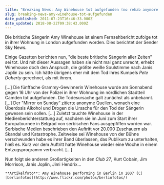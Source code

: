 ```yaml
---
title: "Breaking News: Amy Winehouse tot aufgefunden (no rehab anymore) [Update]"
slug: breaking-news-amy-winehouse-tot-aufgefunden
date_published: 2011-07-23T16:46:33.000Z
date_updated: 2018-08-22T09:38:43.000Z
---
```


Die britische Sängerin Amy Winehouse ist einem Fernsehbericht zufolge tot in ihrer Wohnung in London aufgefunden worden. Dies berichtet der Sender Sky News.

Einige Gazetten berichten nun, "die beste britische Sängerin aller Zeiten" sei tot. Und mit dieser Aussagen haben sie nicht mal ganz unrecht, erhebt Winehouse doch den Anspruch, die größte weiße Soulstimme nach Janis Joplin zu sein. Ich hätte übrigens eher mit dem Tod ihres Kumpels *Pete Doherty* gerechnet, als mit ihrem.

[...] Die fünffache Grammy-Gewinnerin Winehouse wurde am Sonnabend gegen 16 Uhr von der Polizei in ihrer Wohnung im nördlichen Stadtteil Camden tot aufgefunden. Die Todesursache galt zunächst als unbekannt. [...] Der "Mirror on Sunday“ zitierte anonyme Quellen, wonach eine Überdosis Alkohol und Drogen die Ursache für den Tod der Sängerin gewesen sein sollen. [...] Zuletzt tauchte Winehouse in der Medienberichterstattung auf, nachdem sie im Juni zum Start ihrer Europatournee in Belgrad von serbischen Fans ausgepfiffen worden war. Serbische Medien beschrieben den Auftritt vor 20.000 Zuschauern als Skandal und Katastrophe. Zeitweise sei Winehouse von der Bühne verschwunden habe es ihrer Band überlassen, das Publikum zu unterhalten, hieß es. Kurz vor dem Auftritt hatte Winehouse wieder eine Woche in einem Entzugsprogramm verbracht. [...]

Nun folgt sie anderen Großartigkeiten in den *Club 27*, Kurt Cobain, Jim Morrison, Janis Joplin, Jimi Hendrix...

`**Artikelfoto**: Amy Winehouse performing in Berlin in 2007 (C) [berlinfotos](http://www.flickr.com/photos/berlinfotos/)`
